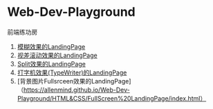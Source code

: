 # Web-Dev-Playground
前端练功房

1. [模糊效果的LandingPage](https://allenmind.github.io/Web-Dev-Playground/HTML&CSS/BlurEffect%20LandingPage/index.html)
2. [视差滚动效果的LandingPage](https://allenmind.github.io/Web-Dev-Playground/HTML&CSS/ParallaxEffect%20LandingPage/index.html)
3. [Split效果的LandingPage](https://allenmind.github.io/Web-Dev-Playground/HTML&CSS/Split%20LandingPage/index.html)
4. [打字机效果(TypeWriter)的LandingPage](https://allenmind.github.io/Web-Dev-Playground/PureJS/TypeWriter%20Effect/index.html)
5. [背景图片Fullsrceen效果的LandingPage]（https://allenmind.github.io/Web-Dev-Playground/HTML&CSS/FullScreen%20LandingPage/index.html）

